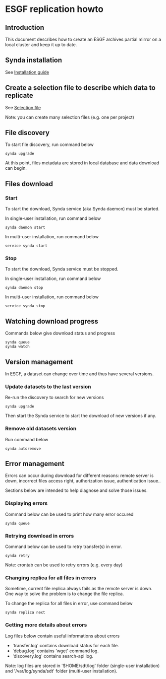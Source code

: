 
# ESGF replication howto

## Introduction

This document describes how to create an ESGF archives partial mirror on a
local cluster and keep it up to date.

## Synda installation

See [Installation guide](https://github.com/Prodiguer/synda#installation)

## Create a selection file to describe which data to replicate

See [Selection file](selection_file.md)

Note: you can create many selection files (e.g. one per project)

## File discovery

To start file discovery, run command below

    synda upgrade

At this point, files metadata are stored in local database and data download can begin.

## Files download

### Start

To start the download, Synda service (aka Synda daemon) must be started.

In single-user installation, run command below

    synda daemon start

In multi-user installation, run command below

    service synda start

### Stop

To start the download, Synda service must be stopped.

In single-user installation, run command below

    synda daemon stop

In multi-user installation, run command below

    service synda stop

## Watching download progress

Commands below give download status and progress

    synda queue
    synda watch

## Version management

In ESGF, a dataset can change over time and thus have several versions.

### Update datasets to the last version

Re-run the discovery to search for new versions

    synda upgrade

Then start the Synda service to start the download of new versions if any.

### Remove old datasets version

Run command below

    synda autoremove

## Error management

Errors can occur during download for different reasons: remote server is down,
incorrect files access right, authorization issue, authentication issue..

Sections below are intended to help diagnose and solve those issues.

### Displaying errors

Command below can be used to print how many error occured

    synda queue

### Retrying download in errors

Command below can be used to retry transfer(s) in error.

    synda retry

Note: crontab can be used to retry errors (e.g. every day)

### Changing replica for all files in errors

Sometime, current file replica always fails as the remote server is down. One
way to solve the problem is to change the file replica. 

To change the replica for all files in error, use command below

    synda replica next

### Getting more details about errors

Log files below contain useful informations about errors

* 'transfer.log' contains download status for each file.
* 'debug.log' contains 'wget' command log.
* 'discovery.log' contains search-api log.

Note: log files are stored in '$HOME/sdt/log' folder (single-user installation)
and '/var/log/synda/sdt' folder (multi-user installation).
